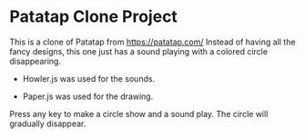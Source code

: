 # Patatap Clone Project

This is a clone of Patatap from https://patatap.com/
Instead of having all the fancy designs, this one just has a sound playing with a colored circle disappearing.


* Howler.js was used for the sounds.

* Paper.js was used for the drawing.

Press any key to make a circle show and a sound play.  The circle will gradually disappear.
